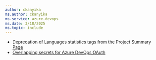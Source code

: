 ```yaml
---
author: ckanyika
ms.author: ckanyika
ms.service: azure-devops
ms.date: 3/18/2025
ms.topic: include
---
```


- [Deprecation of Languages statistics tags from the Project Summary Page](#deprecation-of-languages-statistics-tags-from-the-project-summary-page)
- [Overlapping secrets for Azure DevOps OAuth](#overlapping-secrets-for-azure-devops-oauth)